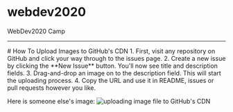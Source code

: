 # webdev2020
WebDev2020 Camp



<hr />
# How To Upload Images to GitHub's CDN
1. First, visit any repository on GitHub and click your way through to the issues page.
2. Create a new issue by clicking the **New Issue** button. You'll now see title and description fields. 
3. Drag-and-drop an image on to the description field. This will start the uploading process.
4. Copy the URL and use it in README, issues or pull requests however you like.

Here is someone else's image:
<img src="https://user-images.githubusercontent.com/499192/57450172-1a955f80-725e-11e9-9fed-267179bdab15.gif" alt="uploading image file to GitHub's CDN" />
